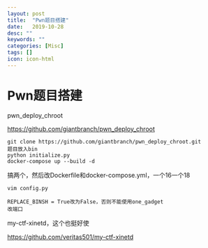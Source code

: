 ```yaml
---
layout: post
title:  "Pwn题目搭建"
date:   2019-10-28
desc: ""
keywords: ""
categories: [Misc]
tags: []
icon: icon-html
---
```


# Pwn题目搭建

pwn_deploy_chroot

https://github.com/giantbranch/pwn_deploy_chroot

```
git clone https://github.com/giantbranch/pwn_deploy_chroot.git
题目放入bin
python initialize.py
docker-compose up --build -d
```

搞两个，然后改Dockerfile和docker-compose.yml，一个16一个18

```
vim config.py

REPLACE_BINSH = True改为False，否则不能使用one_gadget
改端口
```



my-ctf-xinetd，这个也挺好使

https://github.com/veritas501/my-ctf-xinetd

